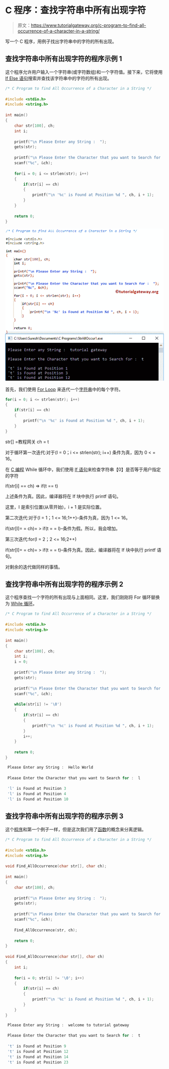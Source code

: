 # C 程序：查找字符串中所有出现字符

> 原文：<https://www.tutorialgateway.org/c-program-to-find-all-occurrence-of-a-character-in-a-string/>

写一个 C 程序，用例子找出字符串中的字符的所有出现。

## 查找字符串中所有出现字符的程序示例 1

这个程序允许用户输入一个字符串(或字符数组)和一个字符值。接下来，它将使用 [If Else 语句](https://www.tutorialgateway.org/if-else-statement-in-c/)搜索并查找该字符串中的字符的所有出现。

```c
/* C Program to find All Occurrence of a Character in a String */

#include <stdio.h>
#include <string.h>

int main()
{
  	char str[100], ch;
  	int i;

  	printf("\n Please Enter any String :  ");
  	gets(str);

  	printf("\n Please Enter the Character that you want to Search for :  ");
  	scanf("%c", &ch);

  	for(i = 0; i <= strlen(str); i++)
  	{
  		if(str[i] == ch)  
		{
  			printf("\n '%c' is Found at Position %d ", ch, i + 1);
 		}
	}

  	return 0;
}
```

![C Program to find All Occurrence of a Character in a String 1](img/4fa1def87d3bdea8e7804c23c166f1e0.png)

首先，我们使用 [For Loop](https://www.tutorialgateway.org/for-loop-in-c-programming/) 来迭代一个[字符串](https://www.tutorialgateway.org/c-string/)中的每个字符。

```c
for(i = 0; i <= strlen(str); i++)
{
	if(str[i] == ch)  
	{
		printf("\n '%c' is Found at Position %d ", ch, i + 1);   	
	}
}
```

str[] =教程网关
ch = t

对于循环第一次迭代:对于(I = 0；i <= strlen(str); i++)
条件为真，因为 0 < = 16。

在 [C 编程](https://www.tutorialgateway.org/c-programming/) While 循环中，我们使用 [If 语句](https://www.tutorialgateway.org/if-statement-in-c/)来检查字符串【0】是否等于用户指定的字符

if(str[i] == ch) => if(t == t)

上述条件为真。因此，编译器将在 If 块中执行 printf 语句。

这里，I 是索引位置(从零开始)，i + 1 是实际位置。

第二次迭代:对于(I = 1；1 <= 16;1++)–条件为真，因为 1 <= 16。

if(str[I]= = ch)= > if(t = = l)–条件为假。所以，我会增加。

第三次迭代:for(I = 2；2 <= 16;2++)

if(str[I]= = ch)= > if(t = = t)–条件为真。因此，编译器将在 If 块中执行 printf 语句。

对剩余的迭代做同样的事情。

## 查找字符串中所有出现字符的程序示例 2

这个程序查找一个字符的所有出现与上面相同。这里，我们刚刚将 For 循环替换为 [While 循环](https://www.tutorialgateway.org/while-loop-in-c/)。

```c
/* C Program to find All Occurrence of a Character in a String */

#include <stdio.h>
#include <string.h>

int main()
{
  	char str[100], ch;
  	int i;
	i = 0;

  	printf("\n Please Enter any String :  ");
  	gets(str);

  	printf("\n Please Enter the Character that you want to Search for :  ");
  	scanf("%c", &ch);

  	while(str[i] != '\0')
  	{
  		if(str[i] == ch)  
		{
  			printf("\n '%c' is Found at Position %d ", ch, i + 1);
 		}
 		i++;
	}

  	return 0;
}
```

```c
 Please Enter any String :  Hello World

 Please Enter the Character that you want to Search for :  l

 'l' is Found at Position 3 
 'l' is Found at Position 4 
 'l' is Found at Position 10
```

## 查找字符串中所有出现字符的程序示例 3

这个[程序](https://www.tutorialgateway.org/c-programming-examples/)和第一个例子一样，但是这次我们用了[函数](https://www.tutorialgateway.org/functions-in-c/)的概念来分离逻辑。

```c
/* C Program to find All Occurrence of a Character in a String */

#include <stdio.h>
#include <string.h>

void Find_AllOccurrence(char str[], char ch);

int main()
{
  	char str[100], ch;

  	printf("\n Please Enter any String :  ");
  	gets(str);

  	printf("\n Please Enter the Character that you want to Search for :  ");
  	scanf("%c", &ch);

  	Find_AllOccurrence(str, ch);

  	return 0;
}

void Find_AllOccurrence(char str[], char ch)
{
	int i;

	for(i = 0; str[i] != '\0'; i++)
	{
		if(str[i] == ch)
		{
			printf("\n '%c' is Found at Position %d ", ch, i + 1);
		}  
	}
}
```

```c
 Please Enter any String :  welcome to tutorial gateway

 Please Enter the Character that you want to Search for :  t

 't' is Found at Position 9 
 't' is Found at Position 12 
 't' is Found at Position 14 
 't' is Found at Position 23
```